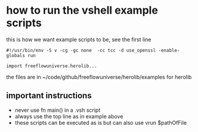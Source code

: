 # how to run the vshell example scripts

this is how we want example scripts to be, see the first line

```vlang
#!/usr/bin/env -S v -cg -gc none  -cc tcc -d use_openssl -enable-globals run

import freeflowuniverse.herolib...

```

the files are in ~/code/github/freeflowuniverse/herolib/examples for herolib

## important instructions

- never use fn main() in a .vsh script
- always use the top line as in example above
- these scripts can be executed as is but can also use vrun $pathOfFile
